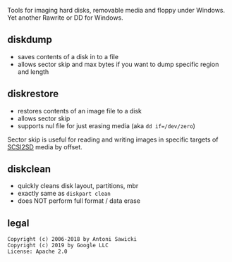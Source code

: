 Tools for imaging hard disks, removable media and floppy under Windows.
Yet another Rawrite or DD for Windows.

## diskdump
* saves contents of a disk in to a file
* allows sector skip and max bytes if you want to dump specific region and length

## diskrestore 
* restores contents of an image file to a disk
* allows sector skip 
* supports nul file for just erasing media (aka `dd if=/dev/zero`)

Sector skip is useful for reading and writing images in specific targets of [SCSI2SD](https://github.com/vivier/SCSI2SD) media by offset.

## diskclean
* quickly cleans disk layout, partitions, mbr
* exactly same as `diskpart clean`
* does NOT perform full format / data erase

## legal

```
Copyright (c) 2006-2018 by Antoni Sawicki
Copyright (c) 2019 by Google LLC
License: Apache 2.0
```
